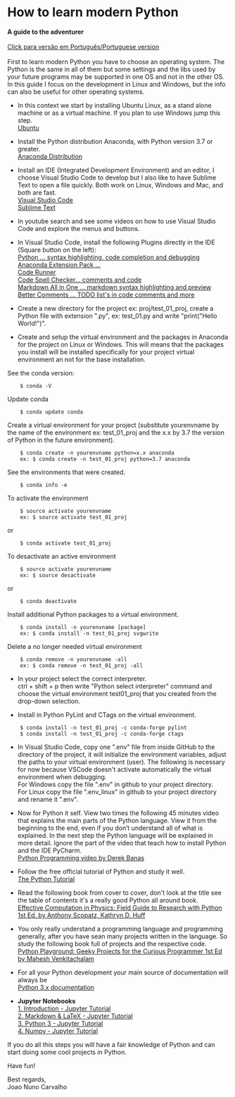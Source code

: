 # How to learn modern Python
**A guide to the adventurer**<br>
<br>
[Click para versão em Português/Portuguese version](./README_Portugues.md)  <br>
<br>
First to learn modern Python you have to choose an operating system. The Python is the same in all of them but some settings and the libs used by your future programs may be supported in one OS and not in the other OS. In this guide I focus on the development in Linux and Windows, but the info can also be useful for other operating systems. <br>

* In this context we start by installing Ubuntu Linux, as a stand alone machine or as a virtual machine. If you plan to use Windows jump this step. <br>
[Ubuntu](https://www.ubuntu.com/download/desktop) <br>

* Install the Python distribution Anaconda, with Python version 3.7 or greater. <br>
[Anaconda Distribution](https://www.anaconda.com/distribution/)

* Install an IDE (Integrated Development Environment) and an editor, I choose Visual Studio Code to develop but I also like to have Sublime Text to open a file quickly. Both work on Linux, Windows and Mac, and both are fast. <br>
[Visual Studio Code](https://code.visualstudio.com/) <br>
[Sublime Text](https://www.sublimetext.com/) <br>

* In youtube search and see some videos on how to use Visual Studio Code and explore the menus and buttons.

* In Visual Studio Code, install the following Plugins directly in the IDE (Square button on the left): <br>
[Python ... syntax highlighting, code completion and debugging](https://marketplace.visualstudio.com/items?itemName=ms-python.python) <br>
[Anaconda Extension Pack ... ](https://marketplace.visualstudio.com/items?itemName=ms-python.anaconda-extension-pack) <br>
[Code Runner](https://marketplace.visualstudio.com/items?itemName=formulahendry.code-runner) <br>
[Code Spell Checker... comments and code](https://marketplace.visualstudio.com/items?itemName=streetsidesoftware.code-spell-checker) <br>
[Markdown All in One ... markdown syntax highlighting and preview](https://marketplace.visualstudio.com/items?itemName=yzhang.markdown-all-in-one) <br>
[Better Comments ... TODO list's in code comments and more](https://marketplace.visualstudio.com/items?itemName=aaron-bond.better-comments) <br>

* Create a new directory for the project ex: proj/test_01_proj, create a Python file with extension ".py", ex: test_01.py and write "print("Hello World!")".

* Create and setup the virtual environment and the packages in Anaconda for the project on Linux or Windows. This will means that the packages you install will be installed specifically for your project virtual environment an not for the base installation.<br>

See the conda version:

```
    $ conda -V
```

Update conda

```
    $ conda update conda
```

Create a virtual environment for your project (substitute yourenvname by the name of the environment ex: test_01_proj and the x.x by 3.7 the version of Python in the future environment).

```
    $ conda create -n yourenvname python=x.x anaconda
    ex: $ conda create -n test_01_proj python=3.7 anaconda
```

See the environments that were created.

```
    $ conda info -e
```

To activate the environment

```
    $ source activate yourenvname
    ex: $ source activate test_01_proj
```

or

```
    $ conda activate test_01_proj
```

To desactivate an active environment

```
    $ source activate yourenvname
    ex: $ source desactivate
```

or

```
    $ conda deactivate
```

Install additional Python packages to a virtual environment.

```
    $ conda install -n yourenvname [package]
    ex: $ conda install -n test_01_proj svgwrite
```

Delete a no longer needed virtual environment <br>

```
    $ conda remove -n yourenvname -all
    ex: $ conda remove -n test_01_proj -all
```

* In your project select the correct interpreter.<br>
ctrl + shift + p then write "Python select interpreter" command and choose the virtual environment test01_proj that you created from the drop-down selection.   

* Install in Python PyLint and CTags on the virtual environment.

```
    $ conda install -n test_01_proj -c conda-forge pylint
    $ conda install -n test_01_proj -c conda-forge ctags
```

* In Visual Studio Code, copy one ".env" file from inside GitHub to the directory of the project, it will initialize the environment variables, adjust the paths to your virtual environment (user). The following is necessary for now because VSCode doesn't activate automatically the virtual environment when debugging.<br>
For Windows copy the file ".env" in github to your project directory. <br>
For Linux copy the file ".env_linux" in github to your project directory and rename it ".env". 

* Now for Python it self. View two times the following 45 minutes video that explains the main parts of the Python language. View it from the beginning to the end, even if you don’t understand all of what is explained. In the next step the Python language will be explained in more detail. Ignore the part of the video that teach how to install Python and the IDE PyCharm. <br> 
[Python Programming video by Derek Banas](https://www.youtube.com/watch?v=N4mEzFDjqtA)  

* Follow the free official tutorial of Python and study it well. <br>
[The Python Tutorial](https://docs.python.org/3/tutorial/) 

* Read the following book from cover to cover, don't look at the title see the table of contents it's a really good Python all around book. <br>
[Effective Computation in Physics: Field Guide to Research with Python 1st Ed. by Anthony Scopatz, Kathryn D. Huff](https://www.amazon.com/Effective-Computation-Physics-Research-Python-ebook/dp/B010ORQ8DG/ref=sr_1_10)

* You only really understand a programming language and programming generally, after you have sean many projects written in the language. So study the following book full of projects and the respective code. <br>
[Python Playground: Geeky Projects for the Curious Programmer 1st Ed by Mahesh Venkitachalam](https://www.amazon.com/Python-Playground-Projects-Curious-Programmer-ebook/dp/B017AH8H7I/ref=pd_sim_351_6/175-5456264-3791003) 

* For all your Python development your main source of documentation will always be <br>
[Python 3.x documentation](https://docs.python.org/3/)

* **Jupyter Notebooks** <br>
  [1. Introduction - Jupyter Tutorial](https://www.youtube.com/watch?v=Rc4JQWowG5I&list=PL1m-6MPBNAZfF-El7BzqaOrCrTBRgH1Nk&index=1) <br>
  [2. Markdown & LaTeX - Jupyter Tutorial](https://www.youtube.com/watch?v=-F4WS8o-G2A&list=PL1m-6MPBNAZfF-El7BzqaOrCrTBRgH1Nk&index=4) <br>
  [3. Python 3 - Jupyter Tutorial](https://www.youtube.com/watch?v=1I2Bz0qbMsc&list=PL1m-6MPBNAZfF-El7BzqaOrCrTBRgH1Nk&index=5) <br>
  [4. Numpy - Jupyter Tutorial](https://www.youtube.com/watch?v=ZABbRR0tfuc&list=PL1m-6MPBNAZfF-El7BzqaOrCrTBRgH1Nk&index=6)


If you do all this steps you will have a fair knowledge of Python and can start doing some cool projects in Python. <br>

Have fun! <br> 

Best regards,<br>
Joao Nuno Carvalho




